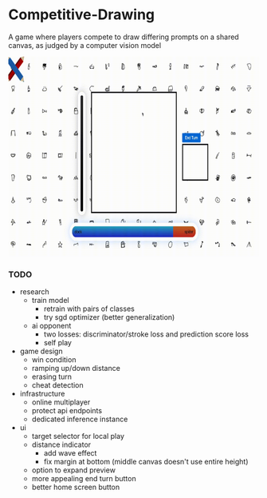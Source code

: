 # Competitive-Drawing
A game where players compete to draw differing prompts on a shared canvas, as judged by a computer vision model

<img src="repo_assets/clock_spider.gif" alt="Competitive Drawing Logo" width="800px" height="400px" />

### TODO ###
* research
    * train model
        * retrain with pairs of classes
        * try sgd optimizer (better generalization)
    * ai opponent
        * two losses: discriminator/stroke loss and prediction score loss
        * self play
* game design
    * win condition
    * ramping up/down distance
    * erasing turn
    * cheat detection
* infrastructure
    * online multiplayer
    * protect api endpoints
    * dedicated inference instance
* ui
    * target selector for local play
    * distance indicator
        * add wave effect
        * fix margin at bottom (middle canvas doesn't use entire height)
    * option to expand preview
    * more appealing end turn button
    * better home screen button
